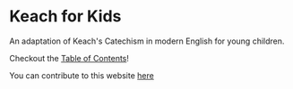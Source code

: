# Keach for Kids
An adaptation of Keach's Catechism in modern English for young children.

Checkout the [Table of Contents](./toc.md)!

You can contribute to this website [here](https://github.com/jonathanvanschenck/keach-for-kids)
